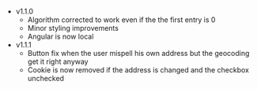 - v1.1.0
    - Algorithm corrected to work even if the the first entry is 0
    - Minor styling improvements
    - Angular is now local
- v1.1.1
    - Button fix when the user mispell his own address but the geocoding get it right anyway
    - Cookie is now removed if the address is changed and the checkbox unchecked